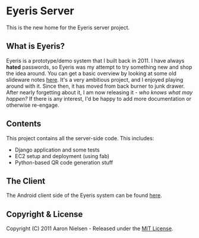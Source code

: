 # Eyeris Server
This is the new home for the Eyeris server project.

## What is Eyeris?
Eyeris is a prototype/demo system that I built back in 2011. I have always __hated__ passwords, so Eyeris was my attempt to try something new and shop the idea around. You can get a basic overview by looking at some old slideware notes [here](https://github.com/spitimage/eyeris/wiki). It's a very ambitious project, and I enjoyed playing around with it. Since then, it has moved from back burner to junk drawer. After nearly forgetting about it, I am now releasing it - _who knows what may happen?_ If there is any interest, I'd be happy to add more documentation or otherwise re-engage.

## Contents
This project contains all the server-side code. This includes:

* Django application and some tests
* EC2 setup and deployment (using fab)
* Python-based QR code generation stuff

## The Client
The Android client side of the Eyeris system can be found [here](https://github.com/spitimage/eyeris).

## Copyright & License

Copyright (C) 2011 Aaron Nielsen - Released under the [MIT License](http://opensource.org/licenses/MIT).
